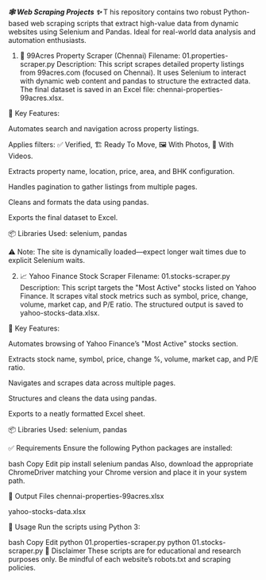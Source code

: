 ***🕸️ Web Scraping Projects ✨***
T
his repository contains two robust Python-based web scraping scripts that extract high-value data from dynamic websites using Selenium and Pandas. Ideal for real-world data analysis and automation enthusiasts.

1. 🏡 99Acres Property Scraper (Chennai)
Filename: 01.properties-scraper.py
Description:
This script scrapes detailed property listings from 99acres.com (focused on Chennai). It uses Selenium to interact with dynamic web content and pandas to structure the extracted data. The final dataset is saved in an Excel file: chennai-properties-99acres.xlsx.

🔑 Key Features:

Automates search and navigation across property listings.

Applies filters: ✅ Verified, 🏗️ Ready To Move, 🖼️ With Photos, 🎥 With Videos.

Extracts property name, location, price, area, and BHK configuration.

Handles pagination to gather listings from multiple pages.

Cleans and formats the data using pandas.

Exports the final dataset to Excel.

📦 Libraries Used:
selenium, pandas

⚠️ Note: The site is dynamically loaded—expect longer wait times due to explicit Selenium waits.

2. 📈 Yahoo Finance Stock Scraper
Filename: 01.stocks-scraper.py
Description:
This script targets the "Most Active" stocks listed on Yahoo Finance. It scrapes vital stock metrics such as symbol, price, change, volume, market cap, and P/E ratio. The structured output is saved to yahoo-stocks-data.xlsx.

🔑 Key Features:

Automates browsing of Yahoo Finance’s "Most Active" stocks section.

Extracts stock name, symbol, price, change %, volume, market cap, and P/E ratio.

Navigates and scrapes data across multiple pages.

Structures and cleans the data using pandas.

Exports to a neatly formatted Excel sheet.

📦 Libraries Used:
selenium, pandas

✅ Requirements
Ensure the following Python packages are installed:

bash
Copy
Edit
pip install selenium pandas
Also, download the appropriate ChromeDriver matching your Chrome version and place it in your system path.

📂 Output Files
chennai-properties-99acres.xlsx

yahoo-stocks-data.xlsx

🤖 Usage
Run the scripts using Python 3:

bash
Copy
Edit
python 01.properties-scraper.py
python 01.stocks-scraper.py
📌 Disclaimer
These scripts are for educational and research purposes only. Be mindful of each website’s robots.txt and scraping policies.

